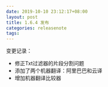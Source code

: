 ```yaml
---
date: 2019-10-10 23:12:17+08:00
layout: post
title: 1.6.4 发布
categories: releasenote
tags: 
---
```


变更记录：

* 修正Txt过滤器的片段分割问题
* 添加了两个机器翻译：阿里巴巴和云译
* 增加机器翻译比较器


